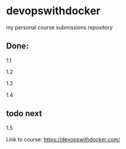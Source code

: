 # devopswithdocker 
my personal course submissions repository

## Done:
1.1

1.2

1.3

1.4

## todo next 
1.5

Link to course:
https://devopswithdocker.com/
